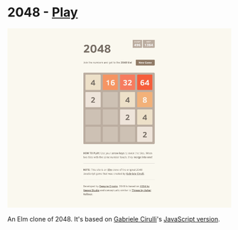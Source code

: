 # 2048 - [Play](https://dwayne.github.io/elm-2048/)

![A screenshot of the 2048 game](/screenshot.png)

An Elm clone of 2048. It's based on [Gabriele Cirulli](https://github.com/gabrielecirulli)'s [JavaScript version](https://github.com/gabrielecirulli/2048).
